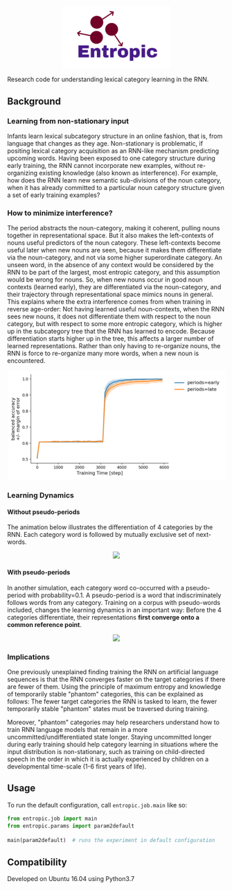 <div align="center">
 <img src="images/logo.png" width="250">
</div>


Research code for understanding lexical category learning in the RNN.

## Background

### Learning from non-stationary input

Infants learn lexical subcategory structure in an online fashion, that is, from language that changes as they age.
Non-stationary is problematic, if positing lexical category acquisition as an RNN-like mechanism predicting upcoming words.
Having been exposed to one category structure during early training, the RNN cannot incorporate new examples,
 without re-organizing existing knowledge (also known as interference). 
For example, how does the RNN learn new semantic sub-divisions of the noun category, 
  when it has already committed to a particular noun category structure given a set of early training examples?

### How to minimize interference?

The period abstracts the noun-category, making it coherent, pulling nouns together in representational space. 
But it also makes the left-contexts of nouns useful predictors of the noun category. 
These left-contexts become useful later when new nouns are seen, because it makes them differentiate via the noun-category,
 and not via some higher superordinate category. 
An unseen word, in the absence of any context would be considered by the RNN to be part of the largest, most entropic category,
 and this assumption would be wrong for nouns. So, when new nouns occur in good noun contexts (learned early),
 they are differentiated via the noun-category, and their trajectory through representational space mimics nouns in general. 
This explains where the extra interference comes from when training in reverse age-order: Not having learned useful noun-contexts,
 when the RNN sees new nouns, it does not differentiate them with respect to the noun category,
 but with respect to some more entropic category, which is higher up in the subcategory tree that the RNN has learned to encode.
Because differentiation starts higher up in the tree, this affects a larger number of learned representations.
Rather than only having to re-organize nouns, the RNN is force to re-organize many more words, when a new noun is encountered.

<div align="center">
 <img src="images/future-proofing1.png" width="600">
</div>

### Learning Dynamics

#### Without pseudo-periods

The animation below illustrates the differentiation of 4 categories by the RNN. 
Each category word is followed by mutually exclusive set of next-words.

<div align="center">
 <img src="images/pp=0.0_output_probs.gif" width="600">
</div>

#### With pseudo-periods

In another simulation, each category word co-occurred with a pseudo-period with probability=0.1.
A pseudo-period is a word that indiscriminately follows words from any category.
Training on a corpus with pseudo-words included, changes the learning dynamics in an important way:
Before the 4 categories differentiate, their representations __first converge onto a common reference point__.

<div align="center">
 <img src="images/pp=0.1_output_probs.gif" width="600">
</div>

### Implications

One previously unexplained finding training the RNN on artificial language sequences is that the RNN converges faster on the target categories if there are fewer of them.
Using the principle of maximum entropy and knowledge of temporarily stable "phantom" categories, this can be explained as follows:
The fewer target categories the RNN is tasked to learn, the fewer temporarily stable "phantom" states must be traversed during training.


Moreover, "phantom" categories may help researchers understand how to train RNN language models that remain in a more uncommitted/undifferentiated state longer.
Staying uncommitted longer during early training should help category learning in situations where the input distribution is non-stationary,
such as training on child-directed speech in the order in which it is actually experienced by children on a developmental time-scale (1-6 first years of life).

## Usage

To run the default configuration, call `entropic.job.main` like so:

```python
from entropic.job import main
from entropic.params import param2default

main(param2default)  # runs the experiment in default configuration
```

## Compatibility

Developed on Ubuntu 16.04 using Python3.7
